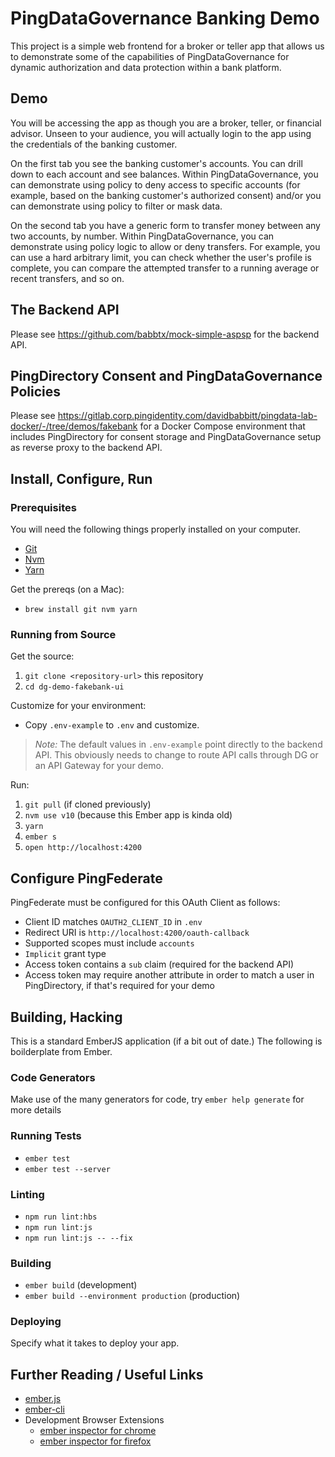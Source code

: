 # PingDataGovernance Banking Demo

This project is a simple web frontend for a broker or teller app that allows us to demonstrate
some of the capabilities of PingDataGovernance for dynamic authorization and data protection
within a bank platform.

## Demo

You will be accessing the app as though you are a broker, teller,
or financial advisor. Unseen to your audience, you will actually
login to the app using the credentials of the banking customer.

On the first tab you see the banking customer's accounts.
You can drill down to each account and see balances.
Within PingDataGovernance, you can demonstrate using policy
to deny access to specific accounts (for example, based on the
banking customer's authorized consent) and/or you can demonstrate
using policy to filter or mask data.

On the second tab you have a generic form to transfer money
between any two accounts, by number. Within PingDataGovernance,
you can demonstrate using policy logic to allow or deny transfers.
For example, you can use a hard arbitrary limit, you can
check whether the user's profile is complete, you can
compare the attempted transfer to a running average or recent
transfers, and so on.

## The Backend API

Please see https://github.com/babbtx/mock-simple-aspsp for the backend API.

## PingDirectory Consent and PingDataGovernance Policies

Please see https://gitlab.corp.pingidentity.com/davidbabbitt/pingdata-lab-docker/-/tree/demos/fakebank
for a Docker Compose environment that includes PingDirectory for consent 
storage and PingDataGovernance setup as reverse proxy to the backend API.

## Install, Configure, Run

### Prerequisites

You will need the following things properly installed on your computer.

* [Git](https://git-scm.com/)
* [Nvm](https://github.com/nvm-sh/nvm)
* [Yarn](https://yarnpkg.com/)

Get the prereqs (on a Mac):
* `brew install git nvm yarn`

### Running from Source

Get the source:
1. `git clone <repository-url>` this repository
1. `cd dg-demo-fakebank-ui`

Customize for your environment:
* Copy `.env-example` to `.env` and customize.

> _Note:_ The default values in `.env-example` point
directly to the backend API. This obviously needs to change
to route API calls through DG or an API Gateway for your demo.

Run:
1. `git pull` (if cloned previously)
1. `nvm use v10` (because this Ember app is kinda old)
1. `yarn`
1. `ember s`
1. `open http://localhost:4200`

## Configure PingFederate

PingFederate must be configured for this OAuth Client as follows:
* Client ID matches `OAUTH2_CLIENT_ID` in `.env`
* Redirect URI is `http://localhost:4200/oauth-callback`
* Supported scopes must include `accounts`
* `Implicit` grant type
* Access token contains a `sub` claim (required for the backend API)
* Access token may require another attribute in order to match a user in
PingDirectory, if that's required for your demo

## Building, Hacking

This is a standard EmberJS application (if a bit out of date.)
The following is boilderplate from Ember.

### Code Generators

Make use of the many generators for code, try `ember help generate` for more details

### Running Tests

* `ember test`
* `ember test --server`

### Linting

* `npm run lint:hbs`
* `npm run lint:js`
* `npm run lint:js -- --fix`

### Building

* `ember build` (development)
* `ember build --environment production` (production)

### Deploying

Specify what it takes to deploy your app.

## Further Reading / Useful Links

* [ember.js](https://emberjs.com/)
* [ember-cli](https://ember-cli.com/)
* Development Browser Extensions
  * [ember inspector for chrome](https://chrome.google.com/webstore/detail/ember-inspector/bmdblncegkenkacieihfhpjfppoconhi)
  * [ember inspector for firefox](https://addons.mozilla.org/en-US/firefox/addon/ember-inspector/)
